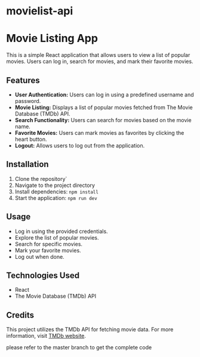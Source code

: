 # movielist-api

# Movie Listing App

This is a simple React application that allows users to view a list of popular movies. Users can log in, search for movies, and mark their favorite movies.

## Features

- **User Authentication:** Users can log in using a predefined username and password.
- **Movie Listing:** Displays a list of popular movies fetched from The Movie Database (TMDb) API.
- **Search Functionality:** Users can search for movies based on the movie name.
- **Favorite Movies:** Users can mark movies as favorites by clicking the heart button.
- **Logout:** Allows users to log out from the application.

## Installation

1. Clone the repository`
2. Navigate to the project directory
3. Install dependencies: `npm install`
4. Start the application: `npm run dev`

## Usage

- Log in using the provided credentials.
- Explore the list of popular movies.
- Search for specific movies.
- Mark your favorite movies.
- Log out when done.

## Technologies Used

- React
- The Movie Database (TMDb) API

## Credits

This project utilizes the TMDb API for fetching movie data. For more information, visit [TMDb website](https://www.themoviedb.org/documentation/api).

please refer to the master branch to get the complete code
